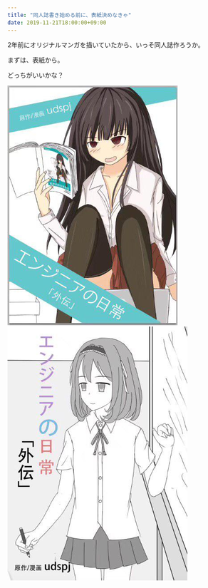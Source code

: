 ```yaml
---
title: "同人誌書き始める前に、表紙決めなきゃ"
date: 2019-11-21T18:00:00+09:00
---
```


2年前にオリジナルマンガを描いていたから、いっそ同人誌作ろうか。

まずは、表紙から。

どっちがいいかな？


![p1](/img/20191121/photo_2020-08-08_15-41-47.jpg)
![p2](/img/20191121/photo_2020-08-08_15-41-52.jpg)